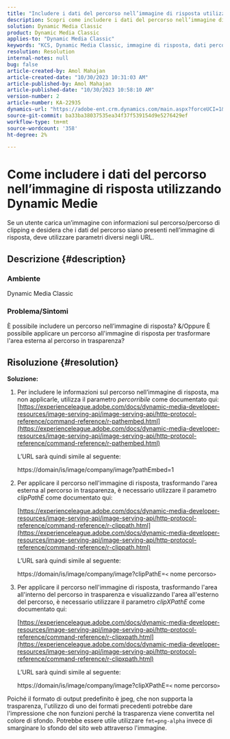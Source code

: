 ```yaml
---
title: "Includere i dati del percorso nell’immagine di risposta utilizzando Dynamic Medie"
description: Scopri come includere i dati del percorso nell’immagine di risposta utilizzando Dynamic Medie. Utilizza parametri diversi in base alle tue esigenze.
solution: Dynamic Media Classic
product: Dynamic Media Classic
applies-to: "Dynamic Media Classic"
keywords: "KCS, Dynamic Media Classic, immagine di risposta, dati percorso, Pathembed, clipPathE"
resolution: Resolution
internal-notes: null
bug: false
article-created-by: Amol Mahajan
article-created-date: "10/30/2023 10:31:03 AM"
article-published-by: Amol Mahajan
article-published-date: "10/30/2023 10:58:10 AM"
version-number: 2
article-number: KA-22935
dynamics-url: "https://adobe-ent.crm.dynamics.com/main.aspx?forceUCI=1&pagetype=entityrecord&etn=knowledgearticle&id=bf3a8068-0f77-ee11-8179-6045bd006149"
source-git-commit: ba33ba38037535ea34f37f539154d9e5276429ef
workflow-type: tm+mt
source-wordcount: '358'
ht-degree: 2%

---
```


# Come includere i dati del percorso nell’immagine di risposta utilizzando Dynamic Medie


Se un utente carica un’immagine con informazioni sul percorso/percorso di clipping e desidera che i dati del percorso siano presenti nell’immagine di risposta, deve utilizzare parametri diversi negli URL.

## Descrizione {#description}


### <b>Ambiente</b>

Dynamic Media Classic



### <b>Problema/Sintomi</b>

È possibile includere un percorso nell’immagine di risposta?
&amp;/Oppure È possibile applicare un percorso all&#39;immagine di risposta per trasformare l&#39;area esterna al percorso in trasparenza?


## Risoluzione {#resolution}

<b>Soluzione:</b>
1. Per includere le informazioni sul percorso nell’immagine di risposta, ma non applicarle, utilizza il parametro *percorribile* come documentato qui:
   [https://experienceleague.adobe.com/docs/dynamic-media-developer-resources/image-serving-api/image-serving-api/http-protocol-reference/command-reference/r-pathembed.html](https://experienceleague.adobe.com/docs/dynamic-media-developer-resources/image-serving-api/image-serving-api/http-protocol-reference/command-reference/r-pathembed.html)


   L’URL sarà quindi simile al seguente:

   https://domain/is/image/company/image?pathEmbed=1
2. Per applicare il percorso nell&#39;immagine di risposta, trasformando l&#39;area esterna al percorso in trasparenza, è necessario utilizzare il parametro *clipPathE* come documentato qui:

   [https://experienceleague.adobe.com/docs/dynamic-media-developer-resources/image-serving-api/image-serving-api/http-protocol-reference/command-reference/r-clippath.html](https://experienceleague.adobe.com/docs/dynamic-media-developer-resources/image-serving-api/image-serving-api/http-protocol-reference/command-reference/r-clippath.html)


   L’URL sarà quindi simile al seguente:


   https://domain/is/image/company/image?clipPathE=`<` nome percorso`>`
3. Per applicare il percorso nell&#39;immagine di risposta, trasformando l&#39;area all&#39;interno del percorso in trasparenza e visualizzando l&#39;area all&#39;esterno del percorso, è necessario utilizzare il parametro *clipXPathE* come documentato qui:

   [https://experienceleague.adobe.com/docs/dynamic-media-developer-resources/image-serving-api/image-serving-api/http-protocol-reference/command-reference/r-clipxpath.html](https://experienceleague.adobe.com/docs/dynamic-media-developer-resources/image-serving-api/image-serving-api/http-protocol-reference/command-reference/r-clipxpath.html)


   L’URL sarà quindi simile al seguente:


   https://domain/is/image/company/image?clipXPathE=`<` nome percorso`>`


Poiché il formato di output predefinito è jpeg, che non supporta la trasparenza, l&#39;utilizzo di uno dei formati precedenti potrebbe dare l&#39;impressione che non funzioni perché la trasparenza viene convertita nel colore di sfondo. Potrebbe essere utile utilizzare `fmt=png-alpha` invece di smarginare lo sfondo del sito web attraverso l&#39;immagine.
